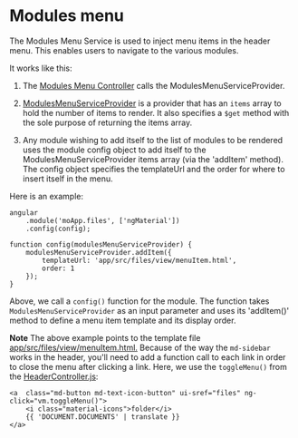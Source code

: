 # Modules menu

The Modules Menu Service is used to inject menu items in the header menu. This enables users to navigate to the various modules.

It works like this:

1. The [Modules Menu Controller](/app/src/header/ModulesMenuController.js) calls the ModulesMenuServiceProvider.

2. [ModulesMenuServiceProvider](/app/src/header/modulesMenuService.js) is a provider that has an `items` array to hold the number of items to render.
It also specifies a `$get` method with the sole purpose of returning the items array. 

3. Any module wishing to add itself to the list of modules to be rendered uses the module config object to add itself to the ModulesMenuServiceProvider items array (via the 'addItem' method).
The config object specifies the templateUrl and the order for where to insert itself in the menu.

Here is an example:

```
angular
    .module('moApp.files', ['ngMaterial'])
    .config(config);

function config(modulesMenuServiceProvider) {
    modulesMenuServiceProvider.addItem({
        templateUrl: 'app/src/files/view/menuItem.html',
        order: 1
    });
}
```

Above, we call a `config()` function for the module.
The function takes `ModulesMenuServiceProvider` as an input parameter and uses its 'addItem()' method to define a menu item template and its display order.

**Note** The above example points to the template file [app/src/files/view/menuItem.html.](/app/src/files/view/menuItem.html)
Because of the way the `md-sidebar` works in the header, you'll need to add a function call to each link in order to close the menu after clicking a link.
Here, we use the `toggleMenu()` from the [HeaderController.js](/app/src/header/HeaderController.js):
```
<a  class="md-button md-text-icon-button" ui-sref="files" ng-click="vm.toggleMenu()">
    <i class="material-icons">folder</i>
    {{ 'DOCUMENT.DOCUMENTS' | translate }}
</a>
```
